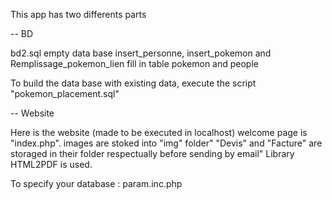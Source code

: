 This app has two differents parts

-- BD

bd2.sql empty data base
insert_personne, insert_pokemon and Remplissage_pokemon_lien fill in table pokemon and people

To build the data base with existing data, execute the script "pokemon_placement.sql"

-- Website

Here is the website (made to be executed in localhost)
welcome page is "index.php".
images are stoked into "img" folder"
"Devis" and "Facture" are storaged in their folder respectually before sending by email"
Library HTML2PDF is used.

To specify your database : param.inc.php




